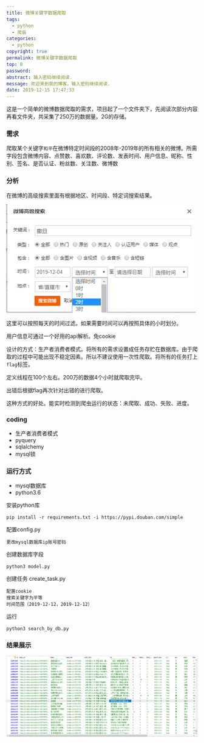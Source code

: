 ```yaml
---
title: 微博关键字数据爬取
tags:
  - python
  - 爬虫
categories:
  - python
copyright: true
permalink: 微博关键字数据爬取
top: 0
password: 
abstract: 输入密码继续阅读.
message: 欢迎来到我的博客，输入密码继续阅读.
date: 2019-12-15 17:47:33
---
```

这是一个简单的微博数据爬取的需求，项目起了一个文件夹下，先阅读次部分内容再看文件夹，共采集了250万的数据量。2G的存储。
<!--more-->


### 需求

爬取某个关键字`和平`在微博特定时间段的2008年-2019年的所有相关的微博。所需字段包含微博内容、点赞数、喜欢数、评论数、发表时间、用户信息、昵称、性别、签名、是否认证、粉丝数、关注数、微博数

### 分析

在微博的高级搜索里面有根据地区、时间段、特定词搜索结果。

![](https://raw.githubusercontent.com/Hatcat123/GraphicBed/master/Img2/20191215165640.png)

这里可以按照每天的时间过滤。如果需要时间可以再按照具体的小时划分。 

用户信息可通过一个好用的api解析。免cookie

设计的方式：生产者消费者模式。将所有的需求设置成任务存贮在数据库。由于爬取的过程中可能出现不稳定因素。所以不建议使用一次性爬取。将所有的任务打上`flag`标签。

定义线程在100个左右。200万的数据4个小时就爬取完毕。

出错后根据flag再次针对出错的进行爬取。

这种方式的好处。能实时检测到爬虫运行的状态：未爬取、成功、失败、进度。

### coding

- 生产者消费者模式
- pyquery
- sqlalchemy
- mysql锁

### 运行方式

- mysql数据库
- python3.6
  
安装python库

```
pip install -r requirements.txt -i https://pypi.douban.com/simple
```

配置config.py

```
更改mysql数据库ip账号密码
```
创建数据库字段
```
python3 model.py
```

创建任务 create_task.py

```
配置cookie
搜索关键字为平等
时间范围（2019-12-12，2019-12-12）
```

运行

```
python3 search_by_db.py
```

### 结果展示

![](https://raw.githubusercontent.com/Hatcat123/GraphicBed/master/Img2/20191215165954.png)
